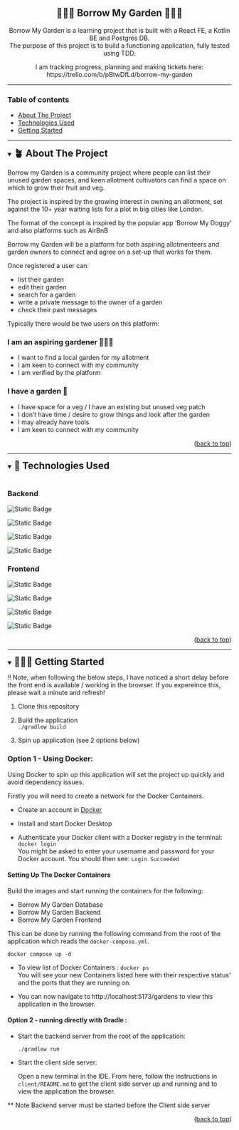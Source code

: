 <a id="readme-top"></a>

<h2 align="center"> 🌷🌿🥕 Borrow My Garden 🥕🌿🌷</h2>
<div align="center">
<p>Borrow My Garden is a learning project that is built with a React FE, a Kotlin BE and Postgres DB.<br>The purpose of this project is to build a functioning application, fully tested using TDD. 
</p>
  I am tracking progress, planning and making tickets here: https://trello.com/b/pBtwDfLd/borrow-my-garden
</div>


___

<h3>Table of contents</h3>

- [About The Project](#about-the-project)
- [Technologies Used](#technologies-used)
- [Getting Started](#getting-started)

___

<!-- ABOUT THE PROJECT -->

<details open>
  <summary>
    <h2 id="about-the-project" style="display: inline; margin: 0;">🪴 About The Project</h2>
  </summary>
  <p>Borrow my Garden is a community project where people can list their unused garden spaces, and keen allotment cultivators can find a space on which to grow their fruit and veg.

The project is inspired by the growing interest in owning an allotment, set against the 10+ year waiting lists for a plot in big cities like London.

The format of the concept is inspired by the popular app ‘Borrow My Doggy’ and also platforms such as AirBnB

Borrow my Garden will be a platform for both aspiring allotmenteers and garden owners to connect and agree on a set-up that works for them.

Once registered a user can:

- list their garden
- edit their garden
- search for a garden
- write a private message to the owner of a garden
- check their past messages

Typically there would be two users on this platform:

### I am an aspiring gardener 👨🏽‍🌾

- I want to find a local garden for my allotment
- I am keen to connect with my community
- I am verified by the platform

### I have a garden 🌷

- I have space for a veg / I have an existing but unused veg patch
- I don’t have time / desire to grow things and look after the garden
- I may already have tools
- I am keen to connect with my community</p>

<p align="right">(<a href="#readme-top">back to top</a>)</p>
</details>

___

<details open>
  <summary>
    <h2 id="technologies-used" style="display: inline; margin: 0;">🚀 Technologies Used</h2>
  </summary>
<br>

<h3>Backend</h3>

![Static Badge](https://img.shields.io/badge/Koltin-%23ffcc00?style=for-the-badge&logo=kotlin&logoColor=black)

![Static Badge](https://img.shields.io/badge/Postgresql-%23cc3399?style=for-the-badge&logo=Postgresql&logoColor=black)

![Static Badge](https://img.shields.io/badge/Docker-%23990066?style=for-the-badge&logo=Docker&logoColor=black)

![Static Badge](https://img.shields.io/badge/JUnit-%23ccee66?style=for-the-badge&logo=Junit&logoColor=black)

<h3>Frontend</h3>

![Static Badge](https://img.shields.io/badge/React-%23ff9900?style=for-the-badge&logo=React&logoColor=black)

![Static Badge](https://img.shields.io/badge/Vite-%23ff6600?style=for-the-badge&logo=Vite&logoColor=black)

![Static Badge](https://img.shields.io/badge/Tailwind-%233399cc?style=for-the-badge&logo=Tailwind&logoColor=black)

![Static Badge](https://img.shields.io/badge/Playwright-%23006699?style=for-the-badge&logo=Playwright&logoColor=black)



[//]: # (remaining colour refs: 99cc33, 669900)
<p align="right">(<a href="#readme-top">back to top</a>)</p>
</details>

___

<details open>
  <summary>
    <h2 id="getting-started" style="display: inline; margin: 0;">👩🏼‍💻 Getting Started</h2>
  </summary>

‼ Note, when following the below steps, I have noticed a short delay before the front end is available / working in the browser. If you expereince this, please wait a minute and refresh!

1. Clone this repository

2. Build the application\
  ```./gradlew build```

3. Spin up application (see 2 options below)

<h3> Option 1 - Using Docker:</h3>
Using Docker to spin up this application will set the project up quickly and avoid dependency issues.

Firstly you will need to create a network for the Docker Containers. 

- Create an account in [Docker](https://login.docker.com/u/login/identifier?state=hKFo2SB1RVBzWTNlZDBRci16alAxNTRTV1Vwckd2Vkczb1AxTaFur3VuaXZlcnNhbC1sb2dpbqN0aWTZIF83Q1ZTRXNBUGUtRWxYLTFpZmlSb2hyeEg3Rk1YcUZro2NpZNkgRmkyQ0VleDZtMzhkS1lxdnZaWVljSms5SUN0cGc3ZzQ)


- Install and start Docker Desktop


- Authenticate your Docker client with a Docker registry in the terminal:\
  ```docker login```\
  You might be asked to enter your username and password for your Docker account.
  You should then see: ```Login Succeeded```

<h4>Setting Up The Docker Containers</h3>
  <p> 
Build the images and start running the containers for the following:

- Borrow My Garden Database
- Borrow My Garden Backend
- Borrow My Garden Frontend

This can be done by running the following command from the root of the application which reads the `docker-compose.yml`.

  ```shell
  docker compose up -d 
  ```


- To view list of Docker Containers : ```docker ps```\
  You will see your new Containers listed here with their respective status' and the ports that they are running on.


- You can now navigate to http://localhost:5173/gardens to view this application in the browser. 

  

#### Option 2 - running directly with Gradle :

- Start the backend server from the root of the application:

  ```./gradlew run```


- Start the client side server:

  Open a new terminal in the IDE. From here, follow the instructions in `client/README.md` to get the client side server up and running and to view the application the browser.

** Note Backend server must be started before the Client side server 
</p>
<p align="right">(<a href="#readme-top">back to top</a>)</p>
</details>




